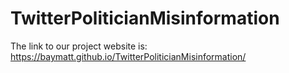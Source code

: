 # TwitterPoliticianMisinformation

The link to our project website is: https://baymatt.github.io/TwitterPoliticianMisinformation/